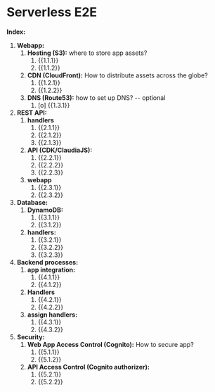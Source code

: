 # Serverless E2E



**Index:**
1. **Webapp:**
    1. **Hosting (S3):** where to store app assets?
       1. {{1.1.1}}
       2. {{1.1.2}}
    2. **CDN (CloudFront):** How to distribute assets across the globe?
       1. {{1.2.1}}
       2. {{1.2.2}}
    3. **DNS (Route53):** how to set up DNS? -- optional
       1. [o] {{1.3.1}}
2. **REST API:**
    1. **handlers**
       1. {{2.1.1}}
       2. {{2.1.2}}
       3. {{2.1.3}}
    2. **API (CDK/ClaudiaJS):**
       1. {{2.2.1}}
       2. {{2.2.2}}
       3. {{2.2.3}}
    3. **webapp**
       1. {{2.3.1}}
       2. {{2.3.2}}
3. **Database:**
    1. **DynamoDB:**
       1. {{3.1.1}}
       2. {{3.1.2}}
    2. **handlers:**
       1. {{3.2.1}}
       2. {{3.2.2}}
       3. {{3.2.3}}
4. **Backend processes:**
    1. **app integration:**
       1. {{4.1.1}}
       2. {{4.1.2}}
    2. **Handlers** 
       1. {{4.2.1}}
       2. {{4.2.2}}
    3. **assign handlers:** 
       1. {{4.3.1}}
       2. {{4.3.2}}
5.  **Security:**
    1. **Web App Access Control (Cognito):** How to secure app?
       1. {{5.1.1}}
       2. {{5.1.2}}
    2. **API Access Control (Cognito authorizer):**
       1. {{5.2.1}}
       2. {{5.2.2}}